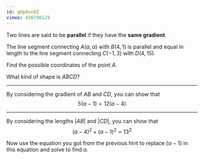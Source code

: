 ```yaml
---
id: gHp8vn8Z
vimeo: 436796129
---
```


Two lines are said to be **parallel** if they have the **same gradient**.

The line segment connecting $A(a, \alpha)$ with $B(4,1)$ is parallel and equal in length to the line segment connecting $C(-1,3)$ with $D(4,15).$

Find the possible coordinates of the point $A.$

What kind of shape is $ABCD$?

---

By considering the gradient of $AB$ and $CD$, you can show that
$$
5(\alpha - 1) = 12(a - 4)
$$

---

By considering the lengths $|AB|$ and $|CD|,$ you can show that
$$
(a-4)^2 + (\alpha - 1)^2 = 13^2
$$

Now use the equation you got from the previous hint to replace $(\alpha - 1)$ in this equation and solve to find $a.$
